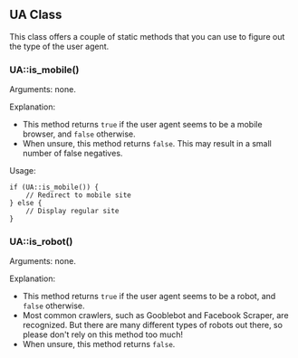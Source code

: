 
UA Class
--------

This class offers a couple of static methods that you can use to figure out the type of the user agent.

### UA::is_mobile()

Arguments: none.

Explanation:

  - This method returns `true` if the user agent seems to be a mobile browser, and `false` otherwise.
  - When unsure, this method returns `false`. This may result in a small number of false negatives.

Usage:

    if (UA::is_mobile()) {
        // Redirect to mobile site
    } else {
        // Display regular site
    }

### UA::is_robot()

Arguments: none.

Explanation:

  - This method returns `true` if the user agent seems to be a robot, and `false` otherwise.
  - Most common crawlers, such as Gooblebot and Facebook Scraper, are recognized.
    But there are many different types of robots out there, so please don't rely on this method too much!
  - When unsure, this method returns `false`.
